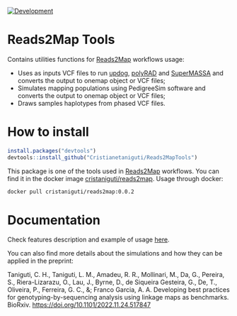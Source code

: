 [![Development](https://img.shields.io/badge/development-active-blue.svg)](https://img.shields.io/badge/development-active-blue.svg)

# Reads2Map Tools

Contains utilities functions for [Reads2Map](https://github.com/Cristianetaniguti/Reads2Map) workflows usage:

- Uses as inputs VCF files to run [updog](https://github.com/dcgerard/updog), [polyRAD](https://github.com/lvclark/polyRAD) and [SuperMASSA](https://bitbucket.org/orserang/supermassa.git/src) and converts the output to onemap object or VCF files;
- Simulates mapping populations using PedigreeSim software and converts the output to onemap object or VCF files;
- Draws samples haplotypes from phased VCF files.

# How to install

```R
install.packages("devtools")
devtools::install_github("Cristianetaniguti/Reads2MapTools")
```

This package is one of the tools used in [Reads2Map](https://github.com/Cristianetaniguti/Reads2Map) workflows. You can find it in the docker image [cristaniguti/reads2map](https://hub.docker.com/repository/docker/cristaniguti/reads2map). Usage through docker:

```bash
docker pull cristaniguti/reads2map:0.0.2
```

# Documentation

Check features description and example of usage [here](https://cristianetaniguti.github.io/Tutorials/Reads2MapTools/Simulations.html).

You can also find more details about the simulations and how they can be applied in the preprint:

Taniguti, C. H., Taniguti, L. M., Amadeu, R. R., Mollinari, M., Da, G., Pereira, S., Riera-Lizarazu, O., Lau, J., Byrne, D., de Siqueira Gesteira, G., De, T., Oliveira, P., Ferreira, G. C., &; Franco Garcia, A. A.  Developing best practices for genotyping-by-sequencing analysis using linkage maps as benchmarks. BioRxiv. https://doi.org/10.1101/2022.11.24.517847
